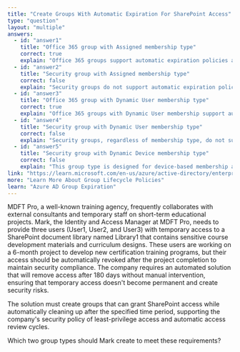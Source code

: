 ```yaml
---
title: "Create Groups With Automatic Expiration For SharePoint Access"
type: "question"
layout: "multiple"
answers:
  - id: "answer1"
    title: "Office 365 group with Assigned membership type"
    correct: true
    explain: "Office 365 groups support automatic expiration policies and can be configured to expire after 180 days. The Assigned membership type allows manual addition of specific users like User1, User2, and User3 to access Library1."
  - id: "answer2"
    title: "Security group with Assigned membership type"
    correct: false
    explain: "Security groups do not support automatic expiration policies. They are designed for long-term access control and cannot be configured to automatically delete after a specified period like 180 days."
  - id: "answer3"
    title: "Office 365 group with Dynamic User membership type"
    correct: true
    explain: "Office 365 groups with Dynamic User membership support automatic expiration policies. This type can automatically manage membership based on user attributes while still supporting the 180-day automatic deletion requirement."
  - id: "answer4"
    title: "Security group with Dynamic User membership type"
    correct: false
    explain: "Security groups, regardless of membership type, do not support automatic expiration policies. The dynamic membership feature doesn't add automatic group deletion capabilities to Security groups."
  - id: "answer5"
    title: "Security group with Dynamic Device membership type"
    correct: false
    explain: "This group type is designed for device-based membership and doesn't support automatic expiration. Additionally, it's not appropriate for granting user access to SharePoint document libraries."
link: "https://learn.microsoft.com/en-us/azure/active-directory/enterprise-users/groups-lifecycle"
more: "Learn More About Group Lifecycle Policies"
learn: "Azure AD Group Expiration"
---
```


MDFT Pro, a well-known training agency, frequently collaborates with external consultants and temporary staff on short-term educational projects. Mark, the Identity and Access Manager at MDFT Pro, needs to provide three users (User1, User2, and User3) with temporary access to a SharePoint document library named Library1 that contains sensitive course development materials and curriculum designs. These users are working on a 6-month project to develop new certification training programs, but their access should be automatically revoked after the project completion to maintain security compliance. The company requires an automated solution that will remove access after 180 days without manual intervention, ensuring that temporary access doesn't become permanent and create security risks.

The solution must create groups that can grant SharePoint access while automatically cleaning up after the specified time period, supporting the company's security policy of least-privilege access and automatic access review cycles.

Which two group types should Mark create to meet these requirements?
